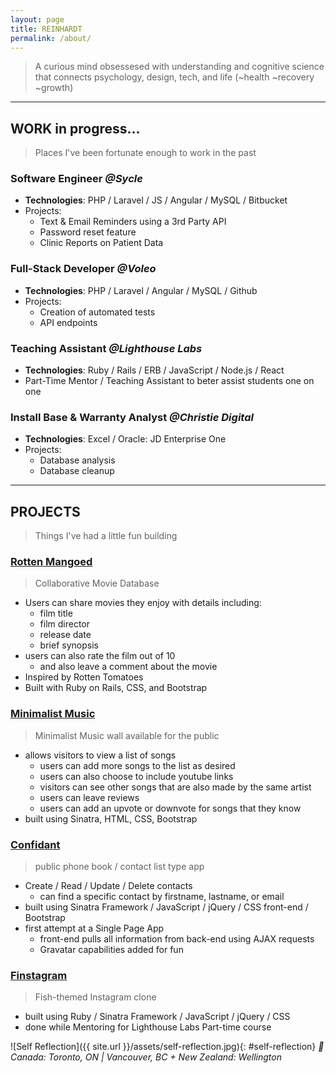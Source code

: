 ```yaml
---
layout: page
title: REINHARDT
permalink: /about/
---
```


> A curious mind obsessesed with understanding and cognitive science that connects psychology, design, tech, and life (~health ~recovery ~growth)

---------

## WORK in progress...
> Places I've been fortunate enough to work in the past

### Software Engineer  _@Sycle_
- **Technologies**: PHP / Laravel / JS / Angular / MySQL / Bitbucket
- Projects:
  - Text & Email Reminders using a 3rd Party API
  - Password reset feature
  - Clinic Reports on Patient Data

### Full-Stack Developer _@Voleo_
- **Technologies**: PHP / Laravel / Angular / MySQL / Github
- Projects:
  - Creation of automated tests
  - API endpoints

### Teaching Assistant _@Lighthouse Labs_
- **Technologies**: Ruby / Rails / ERB / JavaScript / Node.js / React
- Part-Time Mentor / Teaching Assistant to beter assist students one on one

### Install Base & Warranty Analyst _@Christie Digital_
- **Technologies**: Excel / Oracle: JD Enterprise One
- Projects:
  - Database analysis
  - Database cleanup

---------

<!--![Loci]({{ site.url }}/assets/projects-pic.png){: #projects-pic}-->

## PROJECTS
> Things I've had a little fun building 

<!-- # [Rotten Mangoed](http://rotten-mangoed.herokuapp.com/) -->

### [Rotten Mangoed](https://github.com/reinhardtcgr/rotten_mangoes)
> Collaborative Movie Database

- Users can share movies they enjoy with details including:
  - film title
  - film director
  - release date
  - brief synopsis
- users can also rate the film out of 10
  - and also leave a comment about the movie
- Inspired by Rotten Tomatoes
- Built with Ruby on Rails, CSS, and Bootstrap


<!-- # [Minimalist Music](https://minimalist-music.herokuapp.com/) -->

### [Minimalist Music](https://github.com/reinhardtcgr/music_wall_app)
> Minimalist Music wall available for the public

- allows visitors to view a list of songs
  - users can add more songs to the list as desired
  - users can also choose to include youtube links
  - visitors can see other songs that are also made by the same artist
  - users can leave reviews
  - users can add an upvote or downvote for songs that they know
- built using Sinatra, HTML, CSS, Bootstrap


<!-- # [Confidant](https://confidant.herokuapp.com/) -->

### [Confidant](https://github.com/reinhardtcgr/confidant)
> public phone book / contact list type app

- Create / Read / Update / Delete contacts
  - can find a specific contact by firstname, lastname, or email
- built using Sinatra Framework / JavaScript / jQuery / CSS front-end / Bootstrap
- first attempt at a Single Page App
  - front-end pulls all information from back-end using AJAX requests
  - Gravatar capabilities added for fun


<!-- # [Finstagram](live URL here) -->

### [Finstagram](https://github.com/reinhardtcgr/finstagram)
> Fish-themed Instagram clone

- built using Ruby / Sinatra Framework / JavaScript / jQuery / CSS
- done while Mentoring for Lighthouse Labs Part-time course


![Self Reflection]({{ site.url }}/assets/self-reflection.jpg){: #self-reflection}
_📌 Canada: Toronto, ON | Vancouver, BC + New Zealand: Wellington_  


<!--![Vancouver Andy Livingstone Park]({{ site.url }}/assets/VAN_20160123_031328.jpg){: #contact-pic}-->
<!--#### _Otherwise: exploring the world on another adventure_-->


